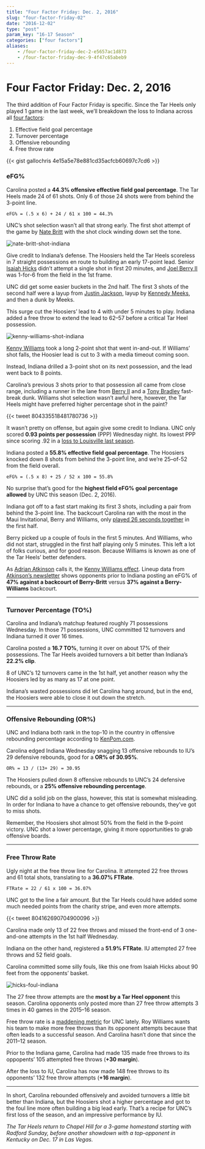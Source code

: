 ```yaml
---
title: "Four Factor Friday: Dec. 2, 2016"
slug: "four-factor-friday-02"
date: "2016-12-02"
type: "post"
param_key: "16-17 Season"
categories: ["four factors"]
aliases:
    - /four-factor-friday-dec-2-e5657ac1d873
    - /four-factor-friday-dec-9-4f47c65abeb9
---
```


# Four Factor Friday: Dec. 2, 2016

The third addition of Four Factor Friday is specific. Since the Tar Heels only
played 1 game in the last week, we’ll breakdown the loss to Indiana across all
[four factors](https://cbbstatshelp.com/four-factors/intro/):

1.  Effective field goal percentage
2.  Turnover percentage
3.  Offensive rebounding
4.  Free throw rate

{{< gist gallochris 4e15a5e78e881cd35acfcb60697c7cd6 >}}

### eFG%

Carolina posted a **44.3% offensive effective field goal percentage**. The Tar
Heels made 24 of 61 shots. Only 6 of those 24 shots were from behind the 3-point
line.

`eFG% = (.5 x 6) + 24 / 61 x 100 = 44.3%`


UNC’s shot selection wasn’t all that strong early. The first shot attempt of the
game by [Nate
Britt](http://www.sports-reference.com/cbb/players/nate-britt-1.html) with the
shot clock winding down set the tone.

![nate-britt-shot-indiana](https://cdn-images-1.medium.com/max/1600/1*wf17xA8CtFgBGTOo-o_zWQ.gif)

Give credit to Indiana’s defense. The Hoosiers held the Tar Heels scoreless in 7 straight possessions en route to building an early 17-point lead. Senior [Isaiah Hicks](http://www.sports-reference.com/cbb/players/isaiah-hicks-1.html) didn’t attempt a single shot in first 20 minutes, and [Joel Berry II](http://www.sports-reference.com/cbb/players/joel-berry-1.html) was 1-for-6 from the field in the 1st frame.

UNC did get some easier buckets in the 2nd half. The first 3 shots of the second
half were a layup from [Justin Jackson](http://www.sports-reference.com/cbb/players/justin-jackson-4.html), layup by [Kennedy Meeks](http://www.sports-reference.com/cbb/players/kennedy-meeks-1.html), and then a dunk by Meeks.

This surge cut the Hoosiers’ lead to 4 with under 5 minutes to play. Indiana added a free throw to extend the lead to 62–57 before a critical Tar Heel possession.

![kenny-williams-shot-indiana](https://cdn-images-1.medium.com/max/1600/1*6-gO5imbaLPb851cUZ64Sw.gif)

[Kenny Williams](http://www.sports-reference.com/cbb/players/kenny-williams-3.html)
took a long 2-point shot that went in-and-out. If Williams’ shot falls, the
Hoosier lead is cut to 3 with a media timeout coming soon.

Instead, Indiana drilled a 3-point shot on its next possession, and the lead
went back to 8 points.

Carolina’s previous 3 shots prior to that possession all came from close range,
including a runner in the lane from [Berry II](http://www.sports-reference.com/cbb/players/joel-berry-1.html) and a [Tony Bradley](http://www.sports-reference.com/cbb/players/tony-bradley-1.html) fast-break dunk. Williams shot selection wasn’t awful here, however, the Tar Heels might have preferred higher percentage shot in the paint?

{{< tweet 804335518481780736 >}}

It wasn’t pretty on offense, but again give some credit to Indiana. UNC only
scored **0.93 points per possession** (PPP) Wednesday night. Its lowest PPP since
scoring .92 in a [loss to Louisville last season](http://dadgumboxscores.com/boxes/2016/lville-71-unc-65/).

Indiana posted a **55.8% effective field goal percentage**. The Hoosiers knocked
down 8 shots from behind the 3-point line, and we’re 25–of-52 from the field
overall.

`eFG% = (.5 x 8) + 25 / 52 x 100 = 55.8%`

No surprise that’s good for the **highest field eFG% goal percentage allowed** by UNC this season (Dec. 2, 2016).

Indiana got off to a fast start making its first 3 shots, including a pair from
behind the 3-point line. The backcourt Carolina ran with the most in the Maui
Invitational, Berry and Williams, only [played 26 seconds
together](https://twitter.com/FreeportKid/status/804164602976149504) in the
first half.

Berry picked up a couple of fouls in the first 5 minutes. And Williams, who did
not start, struggled in the first half playing only 5 minutes. This left a lot
of folks curious, and for good reason. Because Williams is known as one of the
Tar Heels’ better defenders.

As [Adrian Atkinson](https://twitter.com/FreeportKid) calls it, the [Kenny Williams effect](http://www.thesecondarybreak.us/the-kenny-williams-effect/). Lineup data from [Atkinson’s newsletter](http://thesecondarybreak.us14.list-manage.comsubscribe?u=f2b3b790f73fb9377c3966682&id=3fb48c6882)
shows opponents prior to Indiana posting an eFG% of **47% against a backcourt
of Berry-Britt** versus **37% against a Berry-Williams** backcourt.

* * * 

### Turnover Percentage (TO%)

Carolina and Indiana’s matchup featured roughly 71 possessions Wednesday. In
those 71 possessions, UNC committed 12 turnovers and Indiana turned it over 16
times.

Carolina posted a **16.7 TO%**, turning it over on about 17% of their
possessions. The Tar Heels avoided turnovers a bit better than Indiana’s
**22.2% clip**.

8 of UNC’s 12 turnovers came in the 1st half, yet another reason why the
Hoosiers led by as many as 17 at one point.

Indiana’s wasted possessions did let Carolina hang around, but in the end, the
Hoosiers were able to close it out down the stretch.

* * * 

### Offensive Rebounding (OR%)

UNC and Indiana both rank in the top-10 in the country in offensive rebounding
percentage according to [KenPom.com](http://kenpom.com/).

Carolina edged Indiana Wednesday snagging 13 offensive rebounds to IU’s 29
defensive rebounds, good for a **OR% of 30.95%**.

`OR% = 13 / (13+ 29) = 30.95`

The Hoosiers pulled down 8 offensive rebounds to UNC’s 24 defensive rebounds, or
a **25% offensive rebounding percentage**.

UNC did a solid job on the glass, however, this stat is somewhat misleading. In
order for Indiana to have a chance to get offensive rebounds, they’ve got to
miss shots.

Remember, the Hoosiers shot almost 50% from the field in the 9-point victory.
UNC shot a lower percentage, giving it more opportunities to grab offensive
boards.

*****

### Free Throw Rate

Ugly night at the free throw line for Carolina. It attempted 22 free throws and
61 total shots, translating to a **36.07% FTRate**.

`FTRate = 22 / 61 x 100 = 36.07%`

UNC got to the line a fair amount. But the Tar Heels could have added some much
needed points from the charity stripe, and even more attempts.

{{< tweet 804162690704900096 >}}

Carolina made only 13 of 22 free throws and missed the front-end of 3
one-and-one attempts in the 1st half Wednesday.

Indiana on the other hand, registered a **51.9% FTRate**. IU attempted 27 free
throws and 52 field goals.

Carolina committed some silly fouls, like this one from Isaiah Hicks about 90
feet from the opponents’ basket.

![hicks-foul-indiana](https://cdn-images-1.medium.com/max/1600/1*VbkNrX4AgfbtteGz9rtKwA.gif)

The 27 free throw attempts are the **most by a Tar Heel opponent** this season.
Carolina opponents only posted more than 27 free throw attempts 3 times in 40
games in the 2015–16 season.

Free throw rate is a [maddening metric](https://fyi.dadgumboxscores.com/where-have-all-the-free-throws-gone-62fd3bf68ff#.c0uxsxulx) for UNC lately. Roy Williams wants his team to make more free throws than its opponent attempts because that often leads to a successful season. And Carolina hasn’t done that since the 2011–12 season.

Prior to the Indiana game, Carolina had made 135 made free throws to its
oppopents’ 105 attempted free throws (**+30 margin**).

After the loss to IU, Carolina has now made 148 free throws to its opponents’
132 free throw attempts (**+16 margin**).

*****

In short, Carolina rebounded offensively and avoided turnovers a little bit
better than Indiana, but the Hoosiers shot a higher percentage and got to the
foul line more often building a big lead early. That’s a recipe for UNC’s first
loss of the season, and an impressive performance by IU.

*The Tar Heels return to Chapel Hill for a 3-game homestand starting with
Radford Sunday, before another showdown with a top-opponent in Kentucky on Dec.
17 in Las Vegas.*


